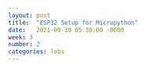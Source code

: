 ```yaml
---
layout: post
title:  "ESP32 Setup for Micropython"
date:   2021-09-30 05:30:00 -0600
week: 3
number: 2
categories: labs
---
```


